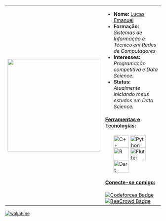 <table>
  <tr>
    <td><img src="https://github.com/user-attachments/assets/a1e3401b-1edc-4dc1-ae29-2c50341a4cb1" width="300"></td>
    <td>
        <ul>
          <li><strong>Nome:</strong> <a href="https://www.instagram.com/_lucasemn/">Lucas Emanuel</a></li>
          <li><strong>Formação:</strong> <em>Sistemas de Informação e Técnico em Redes de Computadores</em></li>
          <li><strong>Interesses:</strong> <em>Programação competitiva e Data Science.</em></li>
          <li><strong>Status:</strong> <em>Atualmente iniciando meus estudos em Data Science.</em></li>
        </ul>
        <h4><ins>Ferramentas e Tecnologias:</ins></h4>
        <ul>
          <img align="center" alt="C++" height="40" width="50" src="https://cdn.jsdelivr.net/gh/devicons/devicon/icons/cplusplus/cplusplus-plain.svg">
          <img align="center" alt="Python" height="40" width="50" src="https://cdn.jsdelivr.net/gh/devicons/devicon/icons/python/python-original.svg">
          <img align="center" alt="R" height="40" width="50" src="https://cdn.jsdelivr.net/gh/devicons/devicon/icons/r/r-original.svg">
          <img align="center" alt="Flutter" height="40" width="50" src="https://cdn.jsdelivr.net/gh/devicons/devicon/icons/flutter/flutter-original.svg">
          <img align="center" alt="Dart" height="40" width="50" src="https://cdn.jsdelivr.net/gh/devicons/devicon/icons/dart/dart-original.svg">
        </ul>
        <h4><ins>Conecte-se comigo:</ins></h4>
       <a href="https://codeforces.com/profile/Lucas_Emanuel" target="_blank">
    <img src="https://img.shields.io/badge/-Codeforces-1f8acb?style=for-the-badge_&logo=codeforces&logoColor=white" alt="Codeforces Badge">
</a> 
      <a href="https://www.beecrowd.com.br/judge/pt/users/statistics/717707" target="_blank">
    <img src="https://img.shields.io/badge/-BeeCrowd-yellow?style=for-the-badge_&logo=beecrowd&logoColor=white" alt="BeeCrowd Badge">
</a>
    </td>
  </tr>
</table>

[![wakatime](https://wakatime.com/badge/user/c360f03e-bb60-4b6d-9bec-5635ad3dd73d.svg)](https://wakatime.com/@c360f03e-bb60-4b6d-9bec-5635ad3dd73d)
